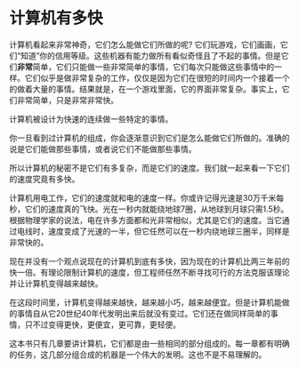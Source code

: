 # 计算机有多快
计算机看起来非常神奇，它们怎么能做它们所做的呢? 它们玩游戏，它们画画，它们“知道”你的信用等级。这些机器有能力做所有看似奇怪且了不起的事情。但是它们**非常**简单，它们只能做一些非常简单的事情，它们每次只能做这些事情中的一样。它们似乎是做非常复杂的工作，仅仅是因为它们在很短的时间内一个接着一个的做着大量的事情。结果就是，在一个游戏里面，它的界面非常复杂。事实上，它们非常简单，只是非常非常快。

计算机被设计为快速的连续做一些特定的事情。

你一旦看到过计算机的组成，你会逐渐意识到它们是怎么能做它们所做的。准确的说是它们能做那些事情，或者说它们不能做那些事情。

所以计算机的秘密不是它们有多复杂，而是它们的速度。我们就一起来看一下它们的速度究竟有多快。

计算机用电工作，它们的速度就和电的速度一样。你或许记得光速是30万千米每秒，它们的速度真的飞快。光在一秒内就能绕地球7圈，从地球到月球只需1.5秒。根据物理学家的说法，电在许多方面都和光非常相似，尤其是它们的速度。当它通过电线时，速度变成了光速的一半，但它任然可以在一秒内绕地球三圈半，同样是非常快的。

现在并没有一个观点说现在的计算机到底有多快，因为现在的计算机比两三年前的快一倍。有理论限制计算机的速度，但工程师任然不断寻找可行的方法克服该理论并让计算机变得越来越快。

在这段时间里，计算机变得越来越快，越来越小巧，越来越便宜。但是计算机能做的事情自从它20世纪40年代发明出来后就没有变过。它们还在做同样简单的事情，只不过变得更快，更便宜，更可靠，更轻便。

这本书只有几章要讲计算机，它们都是由一些相同的部分组成的。每一章都有明确的任务，这几部分组合成的机器是一个伟大的发明。这也不是不易理解的。
